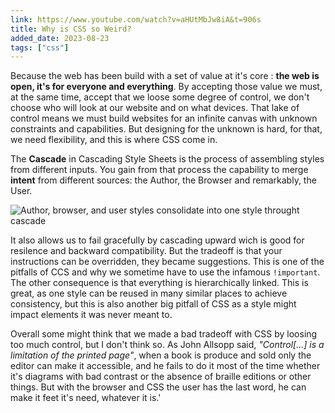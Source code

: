 ```yaml
---
link: https://www.youtube.com/watch?v=aHUtMbJw8iA&t=906s
title: Why is CSS so Weird?
added_date: 2023-08-23
tags: ["css"]
---
```

Because the web has been build with a set of value at it's core
: **the web is open, it's for everyone and everything**. By
accepting those value we must, at the same time, accept that we loose some 
degree of control, we don't choose who will look at our website and on what
devices. That lake of control means we must build websites for an infinite
canvas with unknown constraints and capabilities. But designing for the
unknown is hard, for that, we need flexibility, and this is where CSS come in.

The **Cascade** in Cascading Style Sheets is the process of assembling
styles from different inputs. You gain from that process the capability
to merge **intent** from different sources: the Author, the Browser and
remarkably, the User.

![Author, browser, and user styles consolidate into one style throught cascade](/cascade.svg)

It also allows us to fail gracefully by cascading upward wich is good for
resilence and backward compatibility.
But the tradeoff is that your instructions can be overridden, they became
suggestions. This is one of the pitfalls of CCS and why we sometime have to use
the infamous `!important`. The other consequence is that
everything is hierarchically linked. This is great, as one style can be reused
in many similar places to achieve consistency, but this is also another big
pitfall of CSS as a style might impact elements it was never meant to.

Overall some might think that we made a bad tradeoff with CSS by loosing too
much control, but I don't think so. As John Allsopp said, <cite>"Control[...]
is a limitation of the printed page"</cite>,  when a book is produce and sold
only the editor can make it accessible, and he fails to do it most of the time
whether it's diagrams with bad contrast or the absence of braille editions
or other things. But with the browser and CSS  the user has the last word,
he can make it feet it's need, whatever it is.'
